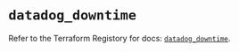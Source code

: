 # `datadog_downtime`

Refer to the Terraform Registory for docs: [`datadog_downtime`](https://registry.terraform.io/providers/datadog/datadog/3.24.1/docs/resources/downtime).
